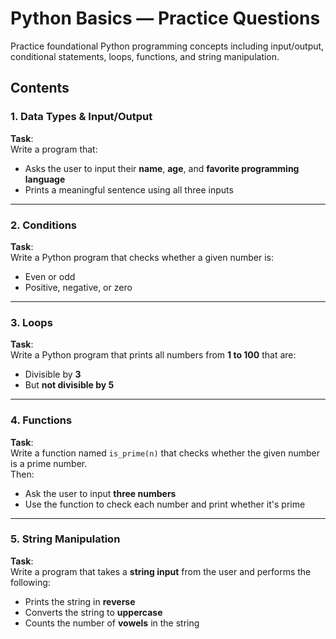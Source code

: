 # Python Basics — Practice Questions

Practice foundational Python programming concepts including input/output, conditional statements, loops, functions, and string manipulation.

## Contents

### 1. Data Types & Input/Output

**Task**:  
Write a program that:
- Asks the user to input their **name**, **age**, and **favorite programming language**
- Prints a meaningful sentence using all three inputs

---

### 2. Conditions

**Task**:  
Write a Python program that checks whether a given number is:
- Even or odd
- Positive, negative, or zero

---

### 3. Loops

**Task**:  
Write a Python program that prints all numbers from **1 to 100** that are:
- Divisible by **3**
- But **not divisible by 5**

---

### 4. Functions

**Task**:  
Write a function named `is_prime(n)` that checks whether the given number is a prime number.  
Then:
- Ask the user to input **three numbers**
- Use the function to check each number and print whether it's prime

---

### 5. String Manipulation

**Task**:  
Write a program that takes a **string input** from the user and performs the following:
- Prints the string in **reverse**
- Converts the string to **uppercase**
- Counts the number of **vowels** in the string


